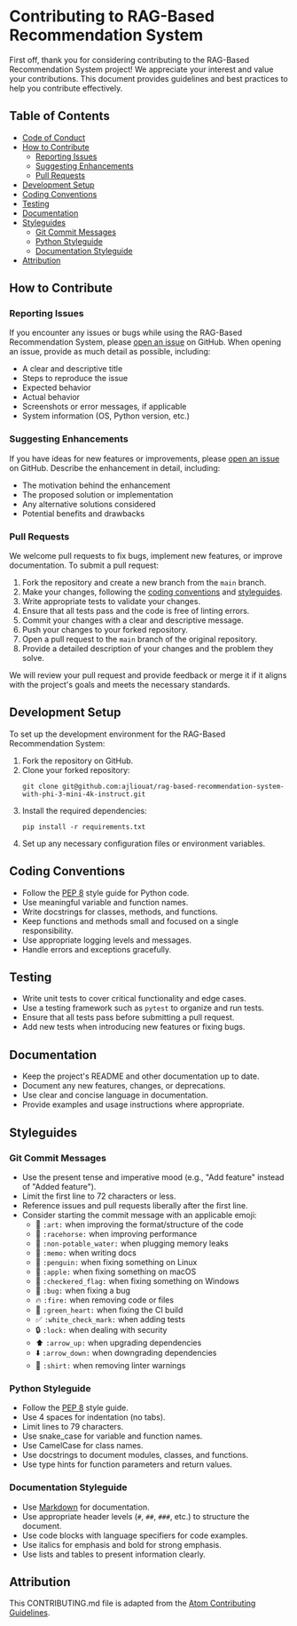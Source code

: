 # Contributing to RAG-Based Recommendation System

First off, thank you for considering contributing to the RAG-Based Recommendation System project! We appreciate your interest and value your contributions. This document provides guidelines and best practices to help you contribute effectively.

## Table of Contents

- [Code of Conduct](#code-of-conduct)
- [How to Contribute](#how-to-contribute)
  - [Reporting Issues](#reporting-issues)
  - [Suggesting Enhancements](#suggesting-enhancements)
  - [Pull Requests](#pull-requests)
- [Development Setup](#development-setup)
- [Coding Conventions](#coding-conventions)
- [Testing](#testing)
- [Documentation](#documentation)
- [Styleguides](#styleguides)
  - [Git Commit Messages](#git-commit-messages)
  - [Python Styleguide](#python-styleguide)
  - [Documentation Styleguide](#documentation-styleguide)
- [Attribution](#attribution)



## How to Contribute

### Reporting Issues

If you encounter any issues or bugs while using the RAG-Based Recommendation System, please [open an issue](git@github.com:ajliouat/LLMRec.git/issues) on GitHub. When opening an issue, provide as much detail as possible, including:

- A clear and descriptive title
- Steps to reproduce the issue
- Expected behavior
- Actual behavior
- Screenshots or error messages, if applicable
- System information (OS, Python version, etc.)

### Suggesting Enhancements

If you have ideas for new features or improvements, please [open an issue](git@github.com:ajliouat/LLMRec.git/issues) on GitHub. Describe the enhancement in detail, including:

- The motivation behind the enhancement
- The proposed solution or implementation
- Any alternative solutions considered
- Potential benefits and drawbacks

### Pull Requests

We welcome pull requests to fix bugs, implement new features, or improve documentation. To submit a pull request:

1. Fork the repository and create a new branch from the `main` branch.
2. Make your changes, following the [coding conventions](#coding-conventions) and [styleguides](#styleguides).
3. Write appropriate tests to validate your changes.
4. Ensure that all tests pass and the code is free of linting errors.
5. Commit your changes with a clear and descriptive message.
6. Push your changes to your forked repository.
7. Open a pull request to the `main` branch of the original repository.
8. Provide a detailed description of your changes and the problem they solve.

We will review your pull request and provide feedback or merge it if it aligns with the project's goals and meets the necessary standards.

## Development Setup

To set up the development environment for the RAG-Based Recommendation System:

1. Fork the repository on GitHub.
2. Clone your forked repository:
   ```
   git clone git@github.com:ajliouat/rag-based-recommendation-system-with-phi-3-mini-4k-instruct.git
   ```
3. Install the required dependencies:
   ```
   pip install -r requirements.txt
   ```
4. Set up any necessary configuration files or environment variables.

## Coding Conventions

- Follow the [PEP 8](https://www.python.org/dev/peps/pep-0008/) style guide for Python code.
- Use meaningful variable and function names.
- Write docstrings for classes, methods, and functions.
- Keep functions and methods small and focused on a single responsibility.
- Use appropriate logging levels and messages.
- Handle errors and exceptions gracefully.

## Testing

- Write unit tests to cover critical functionality and edge cases.
- Use a testing framework such as `pytest` to organize and run tests.
- Ensure that all tests pass before submitting a pull request.
- Add new tests when introducing new features or fixing bugs.

## Documentation

- Keep the project's README and other documentation up to date.
- Document any new features, changes, or deprecations.
- Use clear and concise language in documentation.
- Provide examples and usage instructions where appropriate.

## Styleguides

### Git Commit Messages

- Use the present tense and imperative mood (e.g., "Add feature" instead of "Added feature").
- Limit the first line to 72 characters or less.
- Reference issues and pull requests liberally after the first line.
- Consider starting the commit message with an applicable emoji:
  - 🎨 `:art:` when improving the format/structure of the code
  - 🐎 `:racehorse:` when improving performance
  - 🚱 `:non-potable_water:` when plugging memory leaks
  - 📝 `:memo:` when writing docs
  - 🐧 `:penguin:` when fixing something on Linux
  - 🍎 `:apple:` when fixing something on macOS
  - 🏁 `:checkered_flag:` when fixing something on Windows
  - 🐛 `:bug:` when fixing a bug
  - 🔥 `:fire:` when removing code or files
  - 💚 `:green_heart:` when fixing the CI build
  - ✅ `:white_check_mark:` when adding tests
  - 🔒 `:lock:` when dealing with security
  - ⬆️ `:arrow_up:` when upgrading dependencies
  - ⬇️ `:arrow_down:` when downgrading dependencies
  - 👕 `:shirt:` when removing linter warnings

### Python Styleguide

- Follow the [PEP 8](https://www.python.org/dev/peps/pep-0008/) style guide.
- Use 4 spaces for indentation (no tabs).
- Limit lines to 79 characters.
- Use snake_case for variable and function names.
- Use CamelCase for class names.
- Use docstrings to document modules, classes, and functions.
- Use type hints for function parameters and return values.

### Documentation Styleguide

- Use [Markdown](https://daringfireball.net/projects/markdown) for documentation.
- Use appropriate header levels (`#`, `##`, `###`, etc.) to structure the document.
- Use code blocks with language specifiers for code examples.
- Use italics for emphasis and bold for strong emphasis.
- Use lists and tables to present information clearly.

## Attribution

This CONTRIBUTING.md file is adapted from the [Atom Contributing Guidelines](https://github.com/atom/atom/blob/master/CONTRIBUTING.md).

